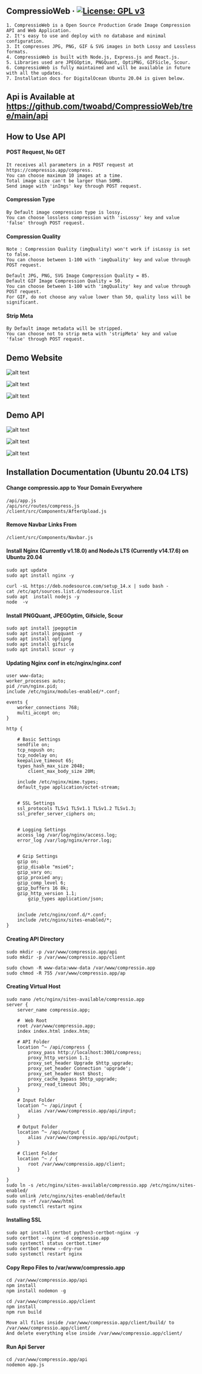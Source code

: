 ## CompressioWeb &middot; [![License: GPL v3](https://img.shields.io/badge/License-GPLv3-blue.svg)](https://www.gnu.org/licenses/gpl-3.0)

```
1. CompressioWeb is a Open Source Production Grade Image Compression API and Web Application.
2. It's easy to use and deploy with no database and minimal configuration.
3. It compresses JPG, PNG, GIF & SVG images in both Lossy and Lossless formats.
4. CompressioWeb is built with Node.js, Express.js and React.js.
5. Libraries used are JPEGOptim, PNGQuant, OptiPNG, GIFSicle, Scour.
6. CompressioWeb is fully maintained and will be available in future with all the updates.
7. Installation docs for DigitalOcean Ubuntu 20.04 is given below.
```

## Api is Available at https://github.com/twoabd/CompressioWeb/tree/main/api

## How to Use API

#### POST Request, No GET
```
It receives all parameters in a POST request at https://compressio.app/compress.     
You can choose maximum 10 images at a time.
Total image size can't be larger than 50MB.
Send image with 'inImgs' key through POST request.
```

#### Compression Type
```
By Default image compression type is lossy.   
You can choose lossless compression with 'isLossy' key and value 'false' through POST request.
```

#### Compression Quality
```
Note : Compression Quality (imgQuality) won't work if isLossy is set to false.  
You can choose between 1-100 with 'imgQuality' key and value through POST request. 

Default JPG, PNG, SVG Image Compression Quality = 85.
Default GIF Image Compression Quality = 50.   
You can choose between 1-100 with 'imgQuality' key and value through POST request.
For GIF, do not choose any value lower than 50, quality loss will be significant.
```

#### Strip Meta
```
By Default image metadata will be stripped.   
You can choose not to strip meta with 'stripMeta' key and value 'false' through POST request.
```

## Demo Website

![alt text](https://github.com/twoabd/CompressioAPI/blob/main/api/docs/website/first.png?raw=true)  

![alt text](https://github.com/twoabd/CompressioAPI/blob/main/api/docs/website/second.png?raw=true)  
 
![alt text](https://github.com/twoabd/CompressioAPI/blob/main/api/docs/website/third.png?raw=true)  

## Demo API

![alt text](https://github.com/twoabd/CompressioAPI/blob/main/api/docs/api/default.png?raw=true)  

![alt text](https://github.com/twoabd/CompressioAPI/blob/main/api/docs/api/lossy.png?raw=true)  
 
![alt text](https://github.com/twoabd/CompressioAPI/blob/main/api/docs/api/lossless.png?raw=true)  

## Installation Documentation (Ubuntu 20.04 LTS) 

#### Change compressio.app to Your Domain Everywhere
```
/api/app.js
/api/src/routes/compress.js
/client/src/Components/AfterUpload.js
```

#### Remove Navbar Links From
```
/client/src/Components/Navbar.js
```

#### Install Nginx (Currently v1.18.0) and NodeJs LTS (Currently v14.17.6) on Ubuntu 20.04
```
sudo apt update
sudo apt install nginx -y

curl -sL https://deb.nodesource.com/setup_14.x | sudo bash -
cat /etc/apt/sources.list.d/nodesource.list
sudo apt  install nodejs -y
node  -v
```

#### Install PNGQuant, JPEGOptim, Gifsicle, Scour

```
sudo apt install jpegoptim
sudo apt install pngquant -y
sudo apt install optipng
sudo apt install gifsicle
sudo apt install scour -y
```

#### Updating Nginx conf in etc/nginx/nginx.conf
```
user www-data;
worker_processes auto;
pid /run/nginx.pid;
include /etc/nginx/modules-enabled/*.conf;

events {
	worker_connections 768;
	multi_accept on;
}

http {

	# Basic Settings
	sendfile on;
	tcp_nopush on;
	tcp_nodelay on;
	keepalive_timeout 65;
	types_hash_max_size 2048;
        client_max_body_size 20M;

	include /etc/nginx/mime.types;
	default_type application/octet-stream;


	# SSL Settings
	ssl_protocols TLSv1 TLSv1.1 TLSv1.2 TLSv1.3;
	ssl_prefer_server_ciphers on;


	# Logging Settings
	access_log /var/log/nginx/access.log;
	error_log /var/log/nginx/error.log;


	# Gzip Settings
	gzip on; 
	gzip_disable "msie6";
	gzip_vary on;
	gzip_proxied any;
	gzip_comp_level 6;
	gzip_buffers 16 8k;
	gzip_http_version 1.1;
        gzip_types application/json;


	include /etc/nginx/conf.d/*.conf;
	include /etc/nginx/sites-enabled/*;
}
```

#### Creating API Directory

```
sudo mkdir -p /var/www/compressio.app/api
sudo mkdir -p /var/www/compressio.app/client

sudo chown -R www-data:www-data /var/www/compressio.app
sudo chmod -R 755 /var/www/compressio.app/ap
```

#### Creating Virtual Host
```
sudo nano /etc/nginx/sites-available/compressio.app
server {
    server_name compressio.app;

    #  Web Root
    root /var/www/compressio.app;
    index index.html index.htm;
   
    # API Folder
    location ^~ /api/compress {
	    proxy_pass http://localhost:3001/compress;
	    proxy_http_version 1.1;
	    proxy_set_header Upgrade $http_upgrade;
	    proxy_set_header Connection 'upgrade';
	    proxy_set_header Host $host;
	    proxy_cache_bypass $http_upgrade;
	    proxy_read_timeout 30s;
    }
    
    # Input Folder
    location ^~ /api/input {
        alias /var/www/compressio.app/api/input;
    }

	# Output Folder
    location ^~ /api/output {
        alias /var/www/compressio.app/api/output;
    }

    # Client Folder
    location ^~ / {
        root /var/www/compressio.app/client;
    }

}
sudo ln -s /etc/nginx/sites-available/compressio.app /etc/nginx/sites-enabled/
sudo unlink /etc/nginx/sites-enabled/default
sudo rm -rf /var/www/html
sudo systemctl restart nginx
```

#### Installing SSL
```
sudo apt install certbot python3-certbot-nginx -y
sudo certbot --nginx -d compressio.app
sudo systemctl status certbot.timer
sudo certbot renew --dry-run
sudo systemctl restart nginx
```

#### Copy Repo Files to /var/www/compressio.app
```
cd /var/www/compressio.app/api
npm install
npm install nodemon -g

cd /var/www/compressio.app/client
npm install
npm run build 

Move all files inside /var/www/compressio.app/client/build/ to /var/www/compressio.app/client/   
And delete everything else inside /var/www/compressio.app/client/
```

#### Run Api Server
```
cd /var/www/compressio.app/api
nodemon app.js
```
